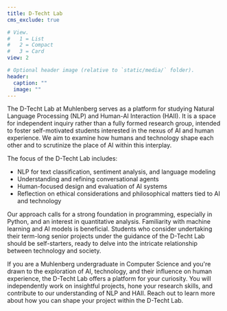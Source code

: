 ```yaml
---
title: D-Techt Lab
cms_exclude: true

# View.
#   1 = List
#   2 = Compact
#   3 = Card
view: 2

# Optional header image (relative to `static/media/` folder).
header:
  caption: ""
  image: ""
---
```


The D-Techt Lab at Muhlenberg serves as a platform for studying Natural Language Processing (NLP) and Human-AI Interaction (HAII). It is a space for independent inquiry rather than a fully formed research group, intended to foster self-motivated students interested in the nexus of AI and human experience. We aim to examine how humans and technology shape each other and to scrutinize the place of AI within this interplay.

The focus of the D-Techt Lab includes:

* NLP for text classification, sentiment analysis, and language modeling
* Understanding and refining conversational agents
* Human-focused design and evaluation of AI systems
* Reflection on ethical considerations and philosophical matters tied to AI and technology

Our approach calls for a strong foundation in programming, especially in Python, and an interest in quantitative analysis. Familiarity with machine learning and AI models is beneficial. Students who consider undertaking their term-long senior projects under the guidance of the D-Techt Lab should be self-starters, ready to delve into the intricate relationship between technology and society.

If you are a Muhlenberg undergraduate in Computer Science and you're drawn to the exploration of AI, technology, and their influence on human experience, the D-Techt Lab offers a platform for your curiosity. You will independently work on insightful projects, hone your research skills, and contribute to our understanding of NLP and HAII. Reach out to learn more about how you can shape your project within the D-Techt Lab.
